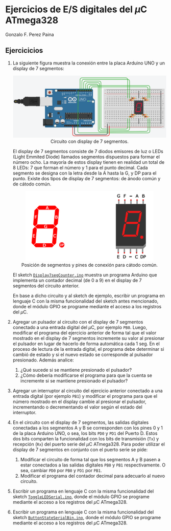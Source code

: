 # Ejercicios de E/S digitales del $\mu$C ATmega328

Gonzalo F. Perez Paina

<style>
td, th {
   border: none!important;
}
</style>

## Ejercicicios

1. La siguiente figura muestra la conexión entre la placa Arduino UNO y un display de 7 segmentos:
    <div align="center">
      <img src="img/tinkercad_display7seg.png" alt="Conexión con display de 7 segmentos" width="600"/>
      <br>Circuito con display de 7 segmentos.
    </div>

    El display de 7 segmentos consiste de 7 diodos emisores de luz o LEDs (Light Emmited Diode) llamados segmentos dispuestos para formar el número ocho. La mayoría de estos display tienen en realidad un total de 8 LEDs: 7 que forman el número y 1 para el punto decimal. Cada segmento se designa con la letra desde la A hasta la G, y DP para el punto. Existe dos tipos de display de 7 segmentos: de ánodo común y de cátodo común.
    <div align="center">
      <img src="img/display7seg.png" alt="Display de 7 segmentos" width="400"/>
      <br>Posición de segmentos y pines de conexión para cátodo común.
    </div>
    
    El sketch [`Display7segCounter.ino`](../src/arduino/sketch/Display7segCounter/Display7segCounter.ino) muestra un programa Arduino que implementa un contador decimal (de 0 a 9) en el display de 7 segmentos del circuito anterior.

    En base a dicho circuito y al sketch de ejemplo, escribir un programa en lenguaje C con la misma funcionalidad del sketch antes mencionado, donde el módulo GPIO se programe mediante el acceso a los registros del $\mu$C.

1. Agregar un pulsador al circuito con el display de 7 segmentos conectado a una entrada digital del $\mu$C, por ejemplo `PB0`. Luego, modificar el programa del ejercicio anterior de forma tal que el valor mostrado en el display de 7 segmentos incremente su valor al presionar el pulsador en lugar de hacerlo de forma automática cada 1 seg. En el proceso de lectura de la entrada digital, el programa debe determinar si cambió de estado y si el nuevo estado se corresponde al pulsador presionado. Además analice:
    1. ¿Qué sucede si se mantiene presionado el pulsador?
    1. ¿Cómo debería modificarse el programa para que la cuenta se incremente si se mantiene presionado el pulsador?

1. Agregar un interruptor al circuito del ejercicio anterior conectado a una entrada digital (por ejemplo `PB1`) y modificar el programa para que el número mostrado en el display cambie al presionar el pulsador, incrementando o decrementando el valor según el estado del interruptor.

1. En el circuito con el display de 7 segmentos, las salidas digitales conectadas a los segmentos A y B se corresponden con los pines 0 y 1 de la placa Arduino UNO, o sea, los bits `PD0` y `PD1` del Puerto D. Estos dos bits comparten la funcionalidad con los bits de transmisión (`Tx`) y recepción (`Rx`) del puerto serie del $\mu$C ATmega328. Para poder utilizar el display de 7 segmentos en conjunto con el puerto serie se pide:
    1. Modificar el circuito de forma tal que los segmentos A y B pasen a estar conectados a las salidas digitales `PB0` y `PB1` respectivamente. O sea, cambiar `PD0` por `PB0` y `PD1` por `PB1`.
    1. Modificar el programa del contador decimal para adecuarlo al nuevo circuito.

1. Escribir un programa en lenguaje C con la misma funcionalidad del sketch [`ToggleLEDSerial.ino`](https://github.com/ciiiutnfrc/ponchitoCIII/blob/master/sketch/ToggleLEDSerial/ToggleLEDSerial.ino), donde el módulo GPIO se programe mediante el acceso a los registros del $\mu$C ATmega328.

1. Escribir un programa en lenguaje C con la misma funcionalidad del sketch [`ButtonStateSerialBin.ino`](https://github.com/ciiiutnfrc/ponchitoCIII/blob/master/sketch/ButtonStateSerialBin/ButtonStateSerialBin.ino), donde el módulo GPIO se programe mediante el acceso a los registros del $\mu$C ATmega328.

